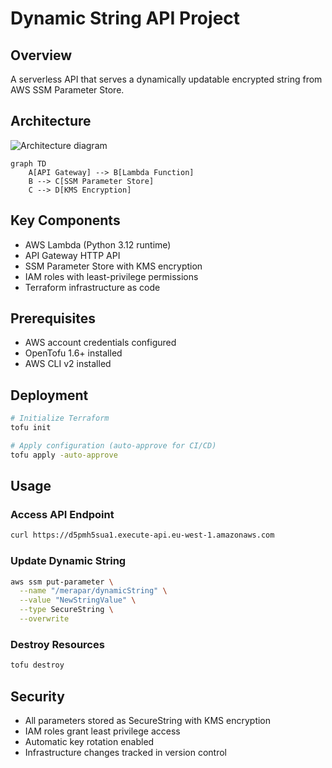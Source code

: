 # Dynamic String API Project

## Overview
A serverless API that serves a dynamically updatable encrypted string from AWS SSM Parameter Store.

## Architecture
![Architecture diagram](https://mermaid.ink/svg/pako:eNptkE1Lw0AQxr9KmLNQm9pE8FAEwYN4EPEgHmR3mo9NdpVsNlGkfvdutk0plB7mYWZ3nvnPM-MqGtC6zrNwYl3mBQ3UxY4J0JXk4r1h9gH5wj1FJz0g2l6jC3C3q7Qb6C3m5Qr6C3m7Q7yD3m5QH5C3m9QX5C3m9Q35D3m7QH5APy4Zv8D7m5kds=)

```mermaid
graph TD
    A[API Gateway] --> B[Lambda Function]
    B --> C[SSM Parameter Store]
    C --> D[KMS Encryption]
```

## Key Components
- AWS Lambda (Python 3.12 runtime)
- API Gateway HTTP API
- SSM Parameter Store with KMS encryption
- IAM roles with least-privilege permissions
- Terraform infrastructure as code

## Prerequisites
- AWS account credentials configured
- OpenTofu 1.6+ installed
- AWS CLI v2 installed

## Deployment
```bash
# Initialize Terraform
tofu init

# Apply configuration (auto-approve for CI/CD)
tofu apply -auto-approve
```

## Usage
### Access API Endpoint
```bash
curl https://d5pmh5sua1.execute-api.eu-west-1.amazonaws.com
```

### Update Dynamic String
```bash
aws ssm put-parameter \
  --name "/merapar/dynamicString" \
  --value "NewStringValue" \
  --type SecureString \
  --overwrite
```

### Destroy Resources
```bash
tofu destroy
```

## Security
- All parameters stored as SecureString with KMS encryption
- IAM roles grant least privilege access
- Automatic key rotation enabled
- Infrastructure changes tracked in version control